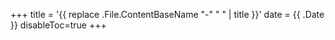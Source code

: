 +++
title = '{{ replace .File.ContentBaseName "-" " " | title }}'
date = {{ .Date }}
disableToc=true
+++